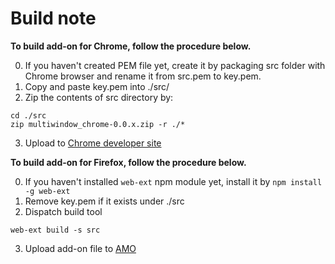 # Build note

__To build add-on for Chrome, follow the procedure below.__

0. If you haven't created PEM file yet, create it by packaging src folder with Chrome browser and rename it from src.pem to key.pem.
1. Copy and paste key.pem into ./src/
2. Zip the contents of src directory by:
  ```
  cd ./src
  zip multiwindow_chrome-0.0.x.zip -r ./*
  ```
3. Upload to [Chrome developer site](https://chrome.google.com/webstore/developer/dashboard)

__To build add-on for Firefox, follow the procedure below.__

0. If you haven't installed `web-ext` npm module yet, install it by `npm install -g web-ext`
1. Remove key.pem if it exists under ./src
2. Dispatch build tool
  ```
  web-ext build -s src
  ```
3. Upload add-on file to [AMO](https://addons.mozilla.org/ja/developers/addons)